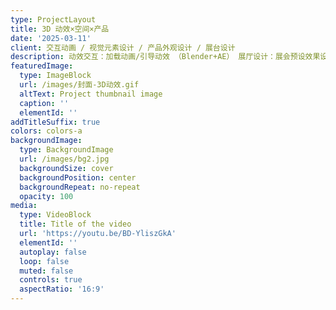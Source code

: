```yaml
---
type: ProjectLayout
title: 3D 动效×空间×产品
date: '2025-03-11'
client: 交互动画 / 视觉元素设计 / 产品外观设计 / 展台设计
description: 动效交互：加载动画/引导动效 （Blender+AE） 展厅设计：展会预设效果设计（对接搭建设计）产品外观：硬件外观设计（对接结构工程师）
featuredImage:
  type: ImageBlock
  url: /images/封面-3D动效.gif
  altText: Project thumbnail image
  caption: ''
  elementId: ''
addTitleSuffix: true
colors: colors-a
backgroundImage:
  type: BackgroundImage
  url: /images/bg2.jpg
  backgroundSize: cover
  backgroundPosition: center
  backgroundRepeat: no-repeat
  opacity: 100
media:
  type: VideoBlock
  title: Title of the video
  url: 'https://youtu.be/BD-YliszGkA'
  elementId: ''
  autoplay: false
  loop: false
  muted: false
  controls: true
  aspectRatio: '16:9'
---
```

